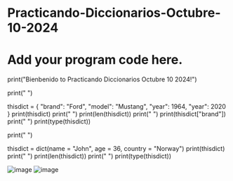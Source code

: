 # Practicando-Diccionarios-Octubre-10-2024
# Add your program code here.

print("Bienbenido to Practicando Diccionarios Octubre 10 2024!")

print(" ")

thisdict = {
    "brand": "Ford",
    "model": "Mustang",
    "year": 1964,
    "year": 2020
}
print(thisdict)
print(" ")
print(len(thisdict))
print(" ")
print(thisdict["brand"])
print(" ")
print(type(thisdict))

print(" ")

thisdict = dict(name = "John", age = 36, country = "Norway")
print(thisdict)
print(" ")
print(len(thisdict))
print(" ")
print(type(thisdict))

![image](https://github.com/user-attachments/assets/c807b55b-4885-4d98-86a3-b7a2955e43cf)
![image](https://github.com/user-attachments/assets/9a4b8e3e-0527-4c5f-9cd6-deb95ee566f6)

